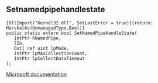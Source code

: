 ## Setnamedpipehandlestate

```
[DllImport("Kernel32.dll", SetLastError = true)][return: MarshalAs(UnmanagedType.Bool)]
public static extern bool SetNamedPipeHandleState(
   IntPtr hNamedPipe,
   [In,
   Out] ref uint lpMode,
   IntPtr lpMaxCollectionCount,
   IntPtr lpCollectDataTimeout
);
```

[Microsoft documentation](https://docs.microsoft.com/en-us/windows/win32/api/namedpipeapi/nf-namedpipeapi-setnamedpipehandlestate)
